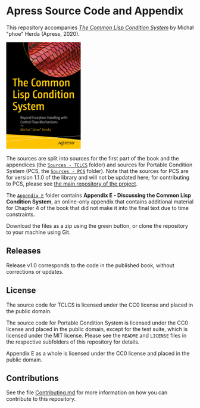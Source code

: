 # Apress Source Code and Appendix

This repository accompanies [*The Common Lisp Condition System*](https://www.apress.com/9781484261330) by Michał "phoe" Herda (Apress, 2020).

[comment]: #cover
![Cover image](9781484261330.jpg)

The sources are split into sources for the first part of the book and the appendices (the [`Sources - TCLCS`](Sources%20-%20TCLCS/) folder) and sources for Portable Condition System (PCS, the [`Sources - PCS`](Sources%20-%20PCS/) folder). Note that the sources for PCS are for version 1.1.0 of the library and will not be updated here; for contributing to PCS, please see [the main repository of the project](https://github.com/phoe/portable-condition-system).

The [`Appendix E`](Appendix%20E) folder contains **Appendix E - Discussing the Common Lisp Condition System**, an online-only appendix that contains additional material for Chapter 4 of the book that did not make it into the final text due to time constraints.

Download the files as a zip using the green button, or clone the repository to your machine using Git.

## Releases

Release v1.0 corresponds to the code in the published book, without corrections or updates.

## License

The source code for TCLCS is licensed under the CC0 license and placed in the public domain.

The source code for Portable Condition System is licensed under the CC0 license and placed in the public domain, except for the test suite, which is licensed under the MIT license. Please see the `README` and `LICENSE` files in the respective subfolders of this repository for details.

Appendix E as a whole is licensed under the CC0 license and placed in the public domain.

## Contributions

See the file [Contributing.md](Contributing.md) for more information on how you can contribute to this repository.
